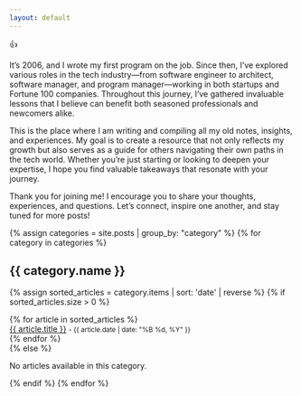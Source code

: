 ```yaml
---
layout: default
---
```





:+1:

   It’s 2006, and I wrote my first program on the job. Since then, I’ve explored various roles in the tech industry—from software engineer to architect, software manager, and program manager—working in both startups and Fortune 100 companies. Throughout this journey, I’ve gathered invaluable lessons that I believe can benefit both seasoned professionals and newcomers alike.

This is the place where I am writing and compiling all my old notes, insights, and experiences. My goal is to create a resource that not only reflects my growth but also serves as a guide for others navigating their own paths in the tech world. Whether you’re just starting or looking to deepen your expertise, I hope you find valuable takeaways that resonate with your journey.

Thank you for joining me! I encourage you to share your thoughts, experiences, and questions. Let’s connect, inspire one another, and stay tuned for more posts!


{% assign categories = site.posts | group_by: "category" %}
{% for category in categories %}
## {{ category.name }} <!-- ({{ category.items.size }} articles) --> 
{% assign sorted_articles = category.items | sort: 'date' | reverse %}
{% if sorted_articles.size > 0 %}
<div>
<ul style="list-style-type: none; padding: 0; margin: 0;">
{% for article in sorted_articles %}
    <li>
        <a href="{{ article.url }}" target="_blank" rel="noopener noreferrer">{{ article.title }}</a>  <small> - {{ article.date | date: "%B %d, %Y" }}</small>
    </li>
{% endfor %}
</ul>
</div>
{% else %}
<p>No articles available in this category.</p>
{% endif %}
{% endfor %}


